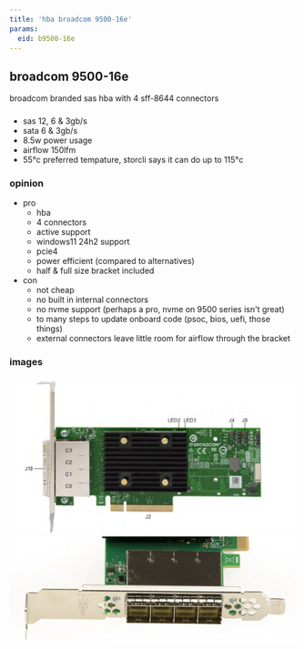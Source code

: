 ```yaml
---
title: 'hba broadcom 9500-16e'
params:
  eid: b9500-16e
---
```

## broadcom 9500-16e

broadcom branded sas hba with 4 sff-8644 connectors

### 
* sas 12, 6 & 3gb/s
* sata 6 & 3gb/s
* 8.5w power usage
* airflow 150lfm
* 55°c preferred tempature, storcli says it can do up to 115°c

### opinion

* pro
  * hba
  * 4 connectors
  * active support
  * windows11 24h2 support
  * pcie4
  * power efficient (compared to alternatives)
  * half & full size bracket included
* con
  * not cheap
  * no built in internal connectors
  * no nvme support (perhaps a pro, nvme on 9500 series isn't great)
  * to many steps to update onboard code (psoc, bios, uefi, those things)
  * external connectors leave little room for airflow through the bracket

### images
![front](9500-16e-f.png)
![bracket](9500-16e-bracket.png)
